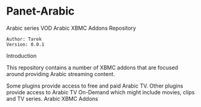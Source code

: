 # Panet-Arabic
Arabic series VOD
Arabic XBMC Addons Repository

    Author: Tarek
    Version: 0.0.1


Introduction

This repository contains a number of XBMC addons that are focused around providing Arabic streaming content.

Some plugins provide access to free and paid Arabic TV. Other plugins provide access to Arabic TV On-Demand which might include movies, clips and TV series.
Arabic XBMC Addons

